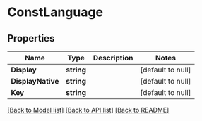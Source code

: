 # ConstLanguage

## Properties
Name | Type | Description | Notes
------------ | ------------- | ------------- | -------------
**Display** | **string** |  | [default to null]
**DisplayNative** | **string** |  | [default to null]
**Key** | **string** |  | [default to null]

[[Back to Model list]](../README.md#documentation-for-models) [[Back to API list]](../README.md#documentation-for-api-endpoints) [[Back to README]](../README.md)

